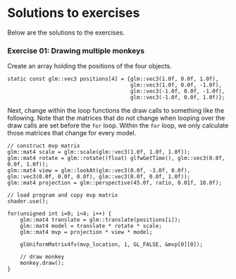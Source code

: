# Solutions to exercises
Below are the solutions to the exercises.

### Exercise 01: Drawing multiple monkeys
Create an array holding the positions of the four objects.

```
static const glm::vec3 positions[4] = {glm::vec3(1.0f, 0.0f, 1.0f),
                                       glm::vec3(1.0f, 0.0f, -1.0f),
                                       glm::vec3(-1.0f, 0.0f, -1.0f),
                                       glm::vec3(-1.0f, 0.0f, 1.0f)};
```

Next, change within the loop functions the draw calls to something like the following. Note that the matrices that do not change when looping over the draw calls are set before the `for` loop. Within the `for` loop, we only calculate those matrices that change for every model.

```
// construct mvp matrix
glm::mat4 scale = glm::scale(glm::vec3(1.0f, 1.0f, 1.0f));
glm::mat4 rotate = glm::rotate((float) glfwGetTime(), glm::vec3(0.0f, 0.0f, 1.0f));
glm::mat4 view = glm::lookAt(glm::vec3(0.0f, -3.0f, 0.0f), glm::vec3(0.0f, 0.0f, 0.0f), glm::vec3(0.0f, 0.0f, 1.0f));
glm::mat4 projection = glm::perspective(45.0f, ratio, 0.01f, 10.0f);

// load program and copy mvp matrix
shader.use();

for(unsigned int i=0; i<4; i++) {
    glm::mat4 translate = glm::translate(positions[i]);
    glm::mat4 model = translate * rotate * scale;
    glm::mat4 mvp = projection * view * model;

    glUniformMatrix4fv(mvp_location, 1, GL_FALSE, &mvp[0][0]);

    // draw monkey
    monkey.draw();
}
```

